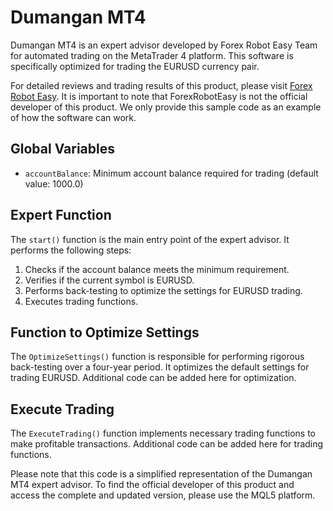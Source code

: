 # Dumangan MT4

Dumangan MT4 is an expert advisor developed by Forex Robot Easy Team for automated trading on the MetaTrader 4 platform. This software is specifically optimized for trading the EURUSD currency pair. 

For detailed reviews and trading results of this product, please visit [Forex Robot Easy](https://forexroboteasy.com/forex-robot-review/dumangan-mt4-review-optimized-forex-software-for-eurusd-trading/). It is important to note that ForexRobotEasy is not the official developer of this product. We only provide this sample code as an example of how the software can work.

## Global Variables
- `accountBalance`: Minimum account balance required for trading (default value: 1000.0)

## Expert Function
The `start()` function is the main entry point of the expert advisor. It performs the following steps:
1. Checks if the account balance meets the minimum requirement.
2. Verifies if the current symbol is EURUSD.
3. Performs back-testing to optimize the settings for EURUSD trading.
4. Executes trading functions.

## Function to Optimize Settings
The `OptimizeSettings()` function is responsible for performing rigorous back-testing over a four-year period. It optimizes the default settings for trading EURUSD. Additional code can be added here for optimization.

## Execute Trading
The `ExecuteTrading()` function implements necessary trading functions to make profitable transactions. Additional code can be added here for trading functions.

Please note that this code is a simplified representation of the Dumangan MT4 expert advisor. To find the official developer of this product and access the complete and updated version, please use the MQL5 platform.
